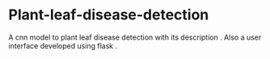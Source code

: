 # Plant-leaf-disease-detection
A cnn model to plant leaf disease detection with its description . Also a user interface developed using flask .
